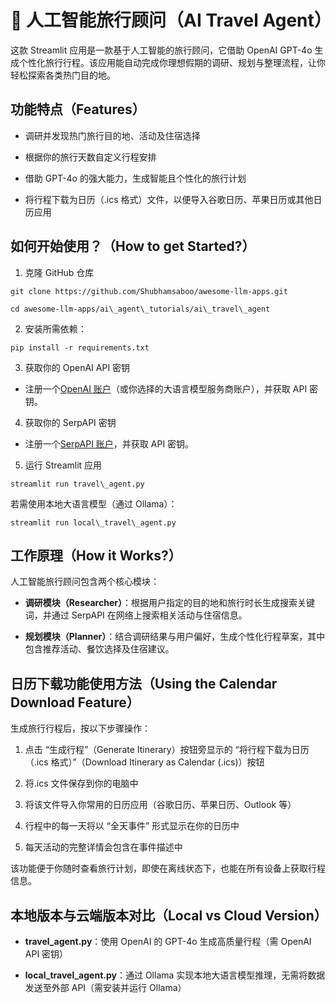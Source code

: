 # 🛫 人工智能旅行顾问（AI Travel Agent）

这款 Streamlit 应用是一款基于人工智能的旅行顾问，它借助 OpenAI GPT-4o 生成个性化旅行行程。该应用能自动完成你理想假期的调研、规划与整理流程，让你轻松探索各类热门目的地。

## 功能特点（Features）

* 调研并发现热门旅行目的地、活动及住宿选择

* 根据你的旅行天数自定义行程安排

* 借助 GPT-4o 的强大能力，生成智能且个性化的旅行计划

* 将行程下载为日历（.ics 格式）文件，以便导入谷歌日历、苹果日历或其他日历应用

## 如何开始使用？（How to get Started?）

1. 克隆 GitHub 仓库

```
git clone https://github.com/Shubhamsaboo/awesome-llm-apps.git

cd awesome-llm-apps/ai\_agent\_tutorials/ai\_travel\_agent
```

2. 安装所需依赖：

```
pip install -r requirements.txt
```

3. 获取你的 OpenAI API 密钥

* 注册一个[OpenAI 账户](https://platform.openai.com/)（或你选择的大语言模型服务商账户），并获取 API 密钥。

4. 获取你的 SerpAPI 密钥

* 注册一个[SerpAPI 账户](https://serpapi.com/)，并获取 API 密钥。

5. 运行 Streamlit 应用

```
streamlit run travel\_agent.py
```

若需使用本地大语言模型（通过 Ollama）：

```
streamlit run local\_travel\_agent.py
```

## 工作原理（How it Works?）

人工智能旅行顾问包含两个核心模块：

* **调研模块（Researcher）**：根据用户指定的目的地和旅行时长生成搜索关键词，并通过 SerpAPI 在网络上搜索相关活动与住宿信息。

* **规划模块（Planner）**：结合调研结果与用户偏好，生成个性化行程草案，其中包含推荐活动、餐饮选择及住宿建议。

## 日历下载功能使用方法（Using the Calendar Download Feature）

生成旅行行程后，按以下步骤操作：

1. 点击 “生成行程”（Generate Itinerary）按钮旁显示的 “将行程下载为日历（.ics 格式）”（Download Itinerary as Calendar (.ics)）按钮

2. 将.ics 文件保存到你的电脑中

3. 将该文件导入你常用的日历应用（谷歌日历、苹果日历、Outlook 等）

4. 行程中的每一天将以 “全天事件” 形式显示在你的日历中

5. 每天活动的完整详情会包含在事件描述中

该功能便于你随时查看旅行计划，即使在离线状态下，也能在所有设备上获取行程信息。

## 本地版本与云端版本对比（Local vs Cloud Version）

* **travel\_agent.py**：使用 OpenAI 的 GPT-4o 生成高质量行程（需 OpenAI API 密钥）

* **local\_travel\_agent.py**：通过 Ollama 实现本地大语言模型推理，无需将数据发送至外部 API（需安装并运行 Ollama）

